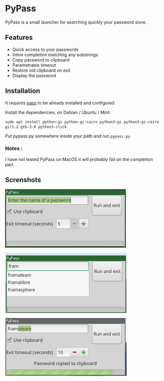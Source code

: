 # PyPass

PyPass is a small launcher for searching quickly your password store.

## Features

+ Quick access to your passwords
+ Inline completion matching any substrings
+ Copy password to clipboard
+ Parametrable timeout
+ Restore old clipboard on exit
+ Display the password

## Installation

It requires [pass](https://www.passwordstore.org/) to be already installed and configured

Install the dependencies, on Debian / Ubuntu / Mint:

    sudo apt install python-gi python-gi-cairo python3-gi python3-gi-cairo gir1.2-gtk-3.0 python3-click

Put pypass.py somewhere inside your path and run `pypass.py`

### Notes :

I have not tested PyPass on MacOS it will probably fail on the completion part.

## Screnshots

![main](img/main.png)

![complete](img/complete.png)

![timeout](img/timeout.png)
